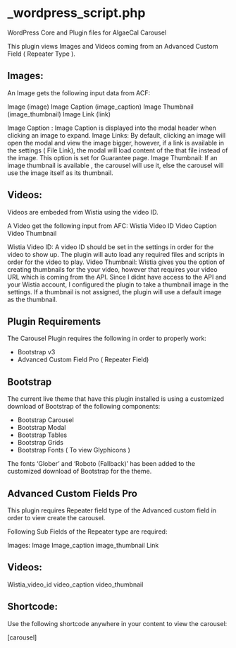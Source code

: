 # _wordpress_script.php
WordPress Core and Plugin files for AlgaeCal Carousel


This plugin views Images and Videos coming from an Advanced Custom Field 
( Repeater Type ). 

## Images:
An Image gets the following input data from ACF:

Image (image)
Image Caption (image_caption)
Image Thumbnail (image_thumbnail)
Image Link (link)

Image Caption : Image Caption is displayed into the modal header when clicking an image to expand.
Image Links: By default, clicking an image will open the modal and view the image bigger, however, if a link is available in the settings ( File Link), the modal will load content of the that file instead of the image. This option is set for Guarantee page.
Image Thumbnail: If an image thumbnail is available , the carousel will use it, else the carousel will use the image itself as its thumbnail. 

## Videos:
Videos are embeded from Wistia using the video ID.

A Video get the following input from AFC:
Wistia Video ID
Video Caption
Video Thumbnail

Wistia Video ID: A video ID should be set in the settings in order for the video to show up. The plugin will auto load any required files and scripts in order for the video to play. 
Video Thumbnail: Wistia gives you the option of creating thumbnails for the your video, however that requires your video URL which is coming from the API. Since I didnt have access to the API and your Wistia account, I configured the plugin to take a thumbnail image in the settings. If a thumbnail is not assigned, the plugin will use a default image as the thumbnail. 



## Plugin Requirements
The Carousel Plugin requires the following in order to properly work:

* Bootstrap v3
* Advanced Custom Field Pro ( Repeater Field)

## Bootstrap
The current live theme that have this plugin installed is using a customized download of Bootstrap of the following components:

* Bootstrap Carousel
* Bootstrap Modal
* Bootstrap Tables
* Bootstrap Grids
* Bootstrap Fonts ( To view Glyphicons )

The fonts ‘Glober’ and ‘Roboto (Fallback)’ has been added to the customized download of Bootstrap for the theme.

## Advanced Custom Fields Pro 
This plugin requires Repeater field type  of the Advanced custom field in order to view create the carousel.

Following Sub Fields of the Repeater type are required:

Images:
Image
Image_caption
image_thumbnail 
Link

## Videos:
Wistia_video_id
video_caption 
video_thumbnail 

## Shortcode:
Use the following shortcode anywhere in your content to view the carousel:

[carousel]
